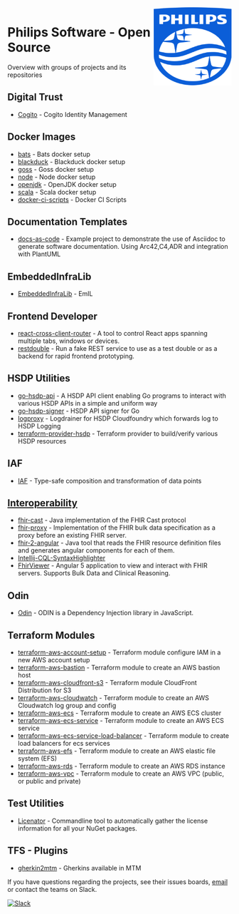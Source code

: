 <img src="./images/Philips_logo.svg" align="right" width="175px" height="175px">

# Philips Software - Open Source

Overview with groups of projects and its repositories

## Digital Trust
  - [Cogito](https://github.com/philips-software/cogito) - Cogito Identity Management
## Docker Images
  - [bats](https://github.com/philips-software/bats) - Bats docker setup
  - [blackduck](https://github.com/philips-software/blackduck) - Blackduck docker setup
  - [goss](https://github.com/philips-software/goss) - Goss docker setup
  - [node](https://github.com/philips-software/node) - Node docker setup
  - [openjdk](https://github.com/philips-software/openjdk) - OpenJDK docker setup
  - [scala](https://github.com/philips-software/scala) - Scala docker setup
  - [docker-ci-scripts](https://github.com/philips-software/docker-ci-scripts) - Docker CI Scripts
## Documentation Templates
  - [docs-as-code](https://github.com/philips-software/docs-as-code) - Example project to demonstrate the use of Asciidoc to generate software documentation. Using Arc42,C4,ADR and integration with PlantUML
## EmbeddedInfraLib
  - [EmbeddedInfraLib](https://github.com/philips-software/embeddedinfralib) - EmIL
## Frontend Developer
  - [react-cross-client-router](https://github.com/philips-software/react-cross-client-router) - A tool to control React apps spanning multiple tabs, windows or devices.
  - [restdouble](https://github.com/philips-software/restdouble) - Run a fake REST service to use as a test double or as a backend for rapid frontend prototyping.
## HSDP Utilities
  - [go-hsdp-api](https://github.com/philips-software/go-hsdp-api) - A HSDP API client enabling Go programs to interact with various HSDP APIs in a simple and uniform way
  - [go-hsdp-signer](https://github.com/philips-software/go-hsdp-signer) - HSDP API signer for Go
  - [logproxy](https://github.com/philips-software/logproxy) - Logdrainer for HSDP Cloudfoundry which forwards log to HSDP Logging
  - [terraform-provider-hsdp](https://github.com/philips-software/terraform-provider-hsdp) - Terraform provider to build/verify various HSDP resources
## IAF
  - [IAF](https://github.com/philips-software/iaf) - Type-safe composition and transformation of data points
## [Interoperability](https://github.com/PhilipsOnFhir)
  - [fhir-cast](https://github.com/PhilipsOnFhir/fhir-cast) - Java implementation of the FHIR Cast protocol
  - [fhir-proxy](https://github.com/PhilipsOnFhir/fhir-proxy) - Implementation of the FHIR bulk data specification as a proxy before an existing FHIR server.
  - [fhir-2-angular](https://github.com/PhilipsOnFhir/fhir-2-angular) - Java tool that reads the FHIR resource definition files and generates angular components for each of them.
  - [Intellij-CQL-SyntaxHighlighter](https://github.com/PhilipsOnFhir/Intellij-CQL-SyntaxHiglighter)
  - [FhirViewer](https://github.com/PhilipsOnFhir/FhirViewer) - Angular 5 application to view and interact with FHIR servers. Supports Bulk Data and Clinical Reasoning.
## Odin
  - [Odin](https://github.com/philips-software/odin) - ODIN is a Dependency Injection library in JavaScript.
## Terraform Modules
  - [terraform-aws-account-setup](https://github.com/philips-software/terraform-aws-account-setup) - Terraform module configure IAM in a new AWS account setup
  - [terraform-aws-bastion](https://github.com/philips-software/terraform-aws-bastion) - Terraform module to create an AWS bastion host
  - [terraform-aws-cloudfront-s3](https://github.com/philips-software/terraform-aws-cloudfront-s3) - Terraform module CloudFront Distribution for S3
  - [terraform-aws-cloudwatch](https://github.com/philips-software/terraform-aws-cloudwatch) - Terraform module to create an AWS Cloudwatch log group and config
  - [terraform-aws-ecs](https://github.com/philips-software/terraform-aws-ecs) - Terraform module to create an AWS ECS cluster
  - [terraform-aws-ecs-service](https://github.com/philips-software/terraform-aws-ecs-service) - Terraform module to create an AWS ECS service
  - [terraform-aws-ecs-service-load-balancer](https://github.com/philips-software/terraform-aws-load-balancer) - Terraform module to create load balancers for ecs services
  - [terraform-aws-efs](https://github.com/philips-software/terraform-aws-efs) - Terraform module to create an AWS elastic file system (EFS)
  - [terraform-aws-rds](https://github.com/philips-software/terraform-aws-rds) - Terraform module to create an AWS RDS instance
  - [terraform-aws-vpc](https://github.com/philips-software/terraform-aws-vpc) - Terraform module to create an AWS VPC (public, or public and private)
## Test Utilities
  - [Licenator](https://github.com/philips-software/licenator) - Commandline tool to automatically gather the license information for all your NuGet packages.
## TFS - Plugins
  - [gherkin2mtm](https://github.com/philips-software/gherkin2mtm) - Gherkins available in MTM


If you have questions regarding the projects, see their issues boards, [email](mailto:philips-software@philips.com) or contact the teams on Slack.

[![Slack](https://philips-software-slackin.now.sh/badge.svg)](https://philips-software-slackin.now.sh)
